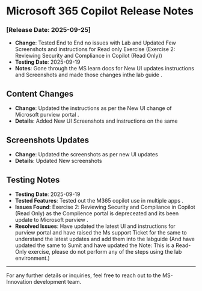 
# Microsoft 365 Copilot Release Notes

### [Release Date: 2025-09-25]

- **Change**: Tested End to End no issues with Lab and Updated Few Screenshots and instructions for Read only Exercise (Exercise 2: Reviewing Security and Compliance in Copilot (Read Only))
- **Testing Date**: 2025-09-19
- **Notes**: Gone through the MS learn docs for New UI updates instructions and Screenshots and made those changes inthe lab guide .

## Content Changes

- **Change**: Updated the instructions as per the New UI change of Microsoft purview portal .
- **Details**: Added New UI Screenshots and instructions on the same 

## Screenshots Updates

- **Change**: Updated the screenshots as per new UI updates
- **Details**: Updated New screenshots 

## Testing Notes

- **Testing Date**: 2025-09-19
- **Tested Features**: Tested out the M365 copilot use in multiple apps .
- **Issues Found**: Exercise 2: Reviewing Security and Compliance in Copilot (Read Only) as the Complience portal is depreceated and its been update to Microsoft purview .
- **Resolved Issues**: Have updated the latest UI and instructions for purview portal and have raised the Ms support Ticket for the same to understand the latest updates and add them into the labguide (And have updated the same to Sumit and have updated the Note: This is a Read-Only exercise, please do not perform any of the steps using the lab environment.)

---

For any further details or inquiries, feel free to reach out to the MS-Innovation development team.
